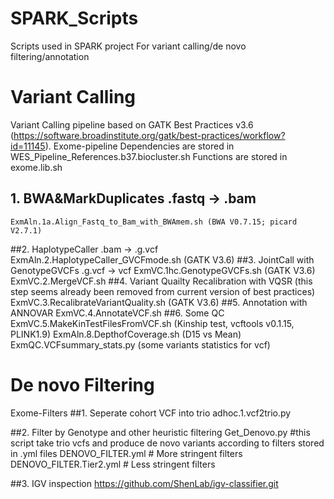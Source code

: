 # SPARK_Scripts
Scripts used in SPARK project
For variant calling/de novo filtering/annotation
# Variant Calling
Variant Calling pipeline based on GATK Best Practices v3.6 (https://software.broadinstitute.org/gatk/best-practices/workflow?id=11145). 
Exome-pipeline
Dependencies are stored in WES_Pipeline_References.b37.biocluster.sh
Functions are stored in exome.lib.sh 
## 1. BWA&MarkDuplicates .fastq -> .bam
	ExmAln.1a.Align_Fastq_to_Bam_with_BWAmem.sh (BWA V0.7.15; picard V2.7.1)
##2. HaplotypeCaller .bam -> .g.vcf
	ExmAln.2.HaplotypeCaller_GVCFmode.sh (GATK V3.6)
##3. JointCall with GenotypeGVCFs .g.vcf -> vcf
	ExmVC.1hc.GenotypeGVCFs.sh  (GATK V3.6)
	ExmVC.2.MergeVCF.sh
##4. Variant Quailty Recalibration with VQSR (this step seems already been removed from current version of best practices)
	ExmVC.3.RecalibrateVariantQuality.sh (GATK V3.6)
##5. Annotation with ANNOVAR
	ExmVC.4.AnnotateVCF.sh
##6. Some QC
	ExmVC.5.MakeKinTestFilesFromVCF.sh (Kinship test, vcftools v0.1.15, PLINK1.9)
	ExmAln.8.DepthofCoverage.sh (D15 vs Mean)
	ExmQC.VCFsummary_stats.py (some variants statistics for vcf)

# De novo Filtering
Exome-Filters
##1. Seperate cohort VCF into trio
	adhoc.1.vcf2trio.py

##2. Filter by Genotype and other heuristic filtering
	Get_Denovo.py #this script take trio vcfs and produce de novo variants according to filters stored in .yml files
	DENOVO_FILTER.yml # More stringent filters
	DENOVO_FILTER.Tier2.yml # Less stringent filters

##3. IGV inspection
	https://github.com/ShenLab/igv-classifier.git

